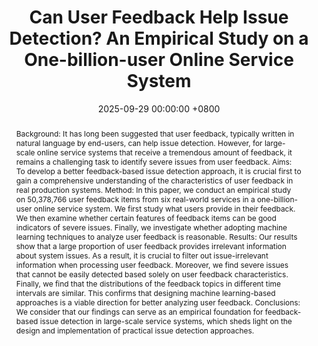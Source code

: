 ---
title:          "Can User Feedback Help Issue Detection? An Empirical Study on a One-billion-user Online Service System"
date:           2025-09-29 00:00:00 +0800
selected:       true
pub:            >-
                The 19th ACM/IEEE International Symposium on Empirical Software Engineering and Measurement, Honolulu, Hawaii, USA, Sep. 29 - Oct. 3, 2025.
pub_pre:        >-
                <span class="badge badge-pill badge-custom badge-success">ESEM'25</span> 
abstract: >-
  Background: It has long been suggested that user feedback, typically written in natural language by end-users, can help issue detection. However, for large-scale online service systems that receive a tremendous amount of feedback, it remains a challenging task to identify severe issues from user feedback. Aims: To develop a better feedback-based issue detection approach, it is crucial first to gain a comprehensive understanding of the characteristics of user feedback in real production systems. Method: In this paper, we conduct an empirical study on 50,378,766 user feedback items from six real-world services in a one-billion-user online service system. We first study what users provide in their feedback. We then examine whether certain features of feedback items can be good indicators of severe issues. Finally, we investigate whether adopting machine learning techniques to analyze user feedback is reasonable. Results: Our results show that a large proportion of user feedback provides irrelevant information about system issues. As a result, it is crucial to filter out issue-irrelevant information when processing user feedback. Moreover, we find severe issues that cannot be easily detected based solely on user feedback characteristics. Finally, we find that the distributions of the feedback topics in different time intervals are similar. This confirms that designing machine learning-based approaches is a viable direction for better analyzing user feedback. Conclusions: We consider that our findings can serve as an empirical foundation for feedback-based issue detection in large-scale service systems, which sheds light on the design and implementation of practical issue detection approaches.
# cover:          
authors:
  - Shuyao Jiang
  - Jiazhen Gu
  - Wujie Zheng
  - Yangfan Zhou
  - Michael R. Lyu
links:
  Arxiv: https://arxiv.org/abs/2508.00593
  Slides: https://shuyaojiang.github.io/files/ESEM25/ESEM25_Technical_Feedback_Slides.pdf
---